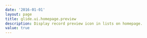 ```yaml
---
date: '2016-01-01'
layout: page
title: glide.ui.homepage.preview
description: Display record preview icon in lists on homepage. 
value: true 
---
```

